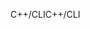 <span data-ttu-id="0c094-101">C++/CLI</span><span class="sxs-lookup"><span data-stu-id="0c094-101">C++/CLI</span></span>